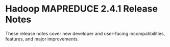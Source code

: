 # Hadoop MAPREDUCE 2.4.1 Release Notes

These release notes cover new developer and user-facing incompatibilities, features, and major improvements.



